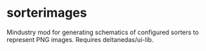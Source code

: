 # sorterimages
Mindustry mod for generating schematics of configured sorters to represent PNG images. Requires deltanedas/ui-lib.
